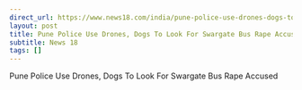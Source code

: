 ```yaml
---
direct_url: https://www.news18.com/india/pune-police-use-drones-dogs-to-look-for-swargate-bus-rape-accused-9243777.html
layout: post
title: Pune Police Use Drones, Dogs To Look For Swargate Bus Rape Accused
subtitle: News 18
tags: []
---
```


Pune Police Use Drones, Dogs To Look For Swargate Bus Rape Accused
